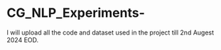 # CG_NLP_Experiments-

I will upload all the code and dataset used in the project till 2nd Augest 2024 EOD.
